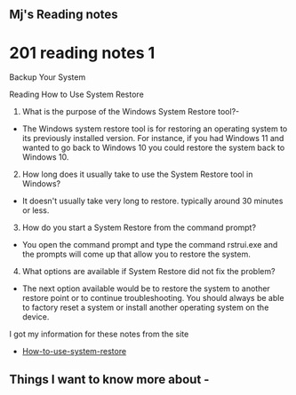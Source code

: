 ## Mj's Reading notes

# 201 reading notes 1

Backup Your System

Reading
How to Use System Restore

1. What is the purpose of the Windows System Restore tool?- 
  - The Windows system restore tool is for  restoring an operating system to its previously installed version. For instance, if you had Windows 11 and wanted to go back to Windows 10 you could restore the system back to Windows 10.
2. How long does it usually take to use the System Restore tool in Windows?
  - It doesn't usually take very long to restore. typically around 30 minutes or less. 
3. How do you start a System Restore from the command prompt?
  - You open the command prompt and type the command rstrui.exe and the prompts will come up that allow you to restore the system. 
4. What options are available if System Restore did not fix the problem?
  - The next option available would be to restore the system to another restore point or to continue troubleshooting. You should always be able to factory reset a system or install another operating system on the device. 

I got my information for these notes from the site 
- [How-to-use-system-restore](https://www.lifewire.com/how-to-use-system-restore-in-windows-2626131)

## Things I want to know more about - 
